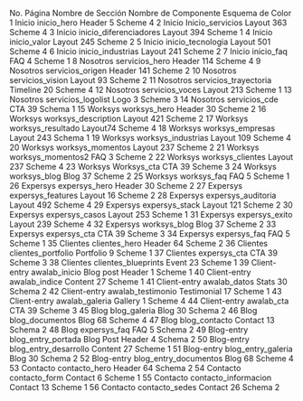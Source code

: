 No.	Página	Nombre de Sección	Nombre de Componente	Esquema de Color
1	Inicio	inicio_hero	Header 5	Scheme 4
2	Inicio	Inicio_servicios	Layout 363	Scheme 4
3	Inicio	inicio_diferenciadores	Layout 394	Scheme 1
4	Inicio	inicio_valor	Layout 245	Scheme 2
5	Inicio	inicio_tecnologia	Layout 501	Scheme 4
6	Inicio	inicio_industrias	Layout 241	Scheme 2
7	Inicio	inicio_faq	FAQ 4	Scheme 1
8	Nosotros	servicios_hero	Header 114	Scheme 4
9	Nosotros	servicios_origen	Header 141	Scheme 2
10	Nosotros	servicios_vision	Layout 93	Scheme 2
11	Nosotros	servicios_trayectoria	Timeline 20	Scheme 4
12	Nosotros	servicios_voces	Layout 213	Scheme 1
13	Nosotros	servicios_logolist	Logo 3	Scheme 3
14	Nosotros	servicios_cde	CTA 39	Schema 1
15	Worksys	worksys_hero	Header 30	Scheme 2
16	Worksys	worksys_description	Layout 421	Scheme 2
17	Worksys	worksys_resultado	Layout74	Scheme 4
18	Worksys	worksys_empresas	Layout 243	Schema 1
19	Worksys	worksys_industrias	Layout 109	Scheme 4
20	Worksys	worksys_momentos	Layout 237	Scheme 2
21	Worksys	worksys_momentos2	FAQ 3	Scheme 2
22	Worksys	worksys_clientes	Layout 237	Scheme 4
23	Worksys	Worksys_cta	CTA 39	Scheme 3
24	Worksys	worksys_blog	Blog 37	Scheme 2
25	Worksys	worksys_faq	FAQ 5	Scheme 1
26	Expersys	expersys_hero	Header 30	Scheme 2
27	Expersys	expersys_features	Layout 16	Scheme 2
28	Expersys	expersys_auditoria	Layout 492 	Scheme 4
29	Expersys	expersys_stack	Layout 121	Scheme 2
30	Expersys	expersys_casos	Layout 253	Scheme 1
31	Expersys	expersys_exito	Layout 239	Scheme 4
32	Expersys	worksys_blog	Blog 37	Scheme 2
33	Expersys	expersys_cta	CTA 39	Scheme 3
34	Expersys	expersys_faq	FAQ 5	Scheme 1
35	Clientes	clientes_hero	Header 64	Scheme 2
36	Clientes	clientes_portfolio	Portfolio 9	Scheme 1
37	Clientes	expersys_cta	CTA 39	Scheme 3
38	Clientes	clientes_blueprints	Event 23	Scheme 1
39	Client-entry	awalab_inicio	Blog post Header 1	Scheme 1
40	Client-entry	awalab_indice	Content 27	Scheme 1
41	Client-entry	awalab_datos	Stats 30	Schema 2
42	Client-entry	awalab_testimonio	Testimonial 17	Scheme 1
43	Client-entry	awalab_galeria	Gallery 1	Scheme 4
44	Client-entry	awalab_cta	CTA 39	Scheme 3
45	Blog	blog_galeria	Blog 30	Schema 2
46	Blog	blog_documentos	Blog 68	Scheme 4
47	Blog	blog_contacto	Contact 13	Schema 2
48	Blog	expersys_faq	FAQ 5	Schema 2
49	Blog-entry	blog_entry_portada	Blog Post Header 4	Schema 2
50	Blog-entry	blog_entry_desarrollo	Content 27	Scheme 1
51	Blog-entry	blog_entry_galeria	Blog 30	Schema 2
52	Blog-entry	blog_entry_documentos	Blog 68	Scheme 4
53	Contacto	contacto_hero	Header 64	Schema 2
54	Contacto	contacto_form	Contact 6	Scheme 1
55	Contacto	contacto_informacion	Contact 13	Scheme 1
56	Contacto	contacto_sedes	Contact 26	Schema 2
